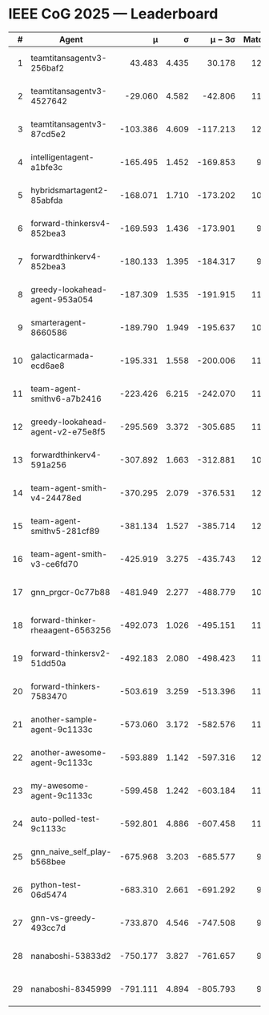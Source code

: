 # IEEE CoG 2025 — Leaderboard

| # | Agent | μ | σ | μ − 3σ | Matches | Updated |
|---:|---|---:|---:|---:|---:|---|
| 1 | teamtitansagentv3-256baf2 | 43.483 | 4.435 | 30.178 | 12100 | 2025-08-21 13:17 |
| 2 | teamtitansagentv3-4527642 | -29.060 | 4.582 | -42.806 | 11334 | 2025-08-21 13:17 |
| 3 | teamtitansagentv3-87cd5e2 | -103.386 | 4.609 | -117.213 | 12806 | 2025-08-21 13:17 |
| 4 | intelligentagent-a1bfe3c | -165.495 | 1.452 | -169.853 | 9742 | 2025-08-21 13:17 |
| 5 | hybridsmartagent2-85abfda | -168.071 | 1.710 | -173.202 | 10561 | 2025-08-21 13:17 |
| 6 | forward-thinkersv4-852bea3 | -169.593 | 1.436 | -173.901 | 9552 | 2025-08-21 13:17 |
| 7 | forwardthinkerv4-852bea3 | -180.133 | 1.395 | -184.317 | 9578 | 2025-08-21 13:17 |
| 8 | greedy-lookahead-agent-953a054 | -187.309 | 1.535 | -191.915 | 11344 | 2025-08-21 13:17 |
| 9 | smarteragent-8660586 | -189.790 | 1.949 | -195.637 | 10313 | 2025-08-21 13:17 |
| 10 | galacticarmada-ecd6ae8 | -195.331 | 1.558 | -200.006 | 11480 | 2025-08-21 13:17 |
| 11 | team-agent-smithv6-a7b2416 | -223.426 | 6.215 | -242.070 | 11560 | 2025-08-21 13:17 |
| 12 | greedy-lookahead-agent-v2-e75e8f5 | -295.569 | 3.372 | -305.685 | 11784 | 2025-08-21 13:17 |
| 13 | forwardthinkerv4-591a256 | -307.892 | 1.663 | -312.881 | 10034 | 2025-08-21 13:17 |
| 14 | team-agent-smith-v4-24478ed | -370.295 | 2.079 | -376.531 | 12342 | 2025-08-21 13:17 |
| 15 | team-agent-smithv5-281cf89 | -381.134 | 1.527 | -385.714 | 12240 | 2025-08-21 13:17 |
| 16 | team-agent-smith-v3-ce6fd70 | -425.919 | 3.275 | -435.743 | 12922 | 2025-08-21 13:17 |
| 17 | gnn_prgcr-0c77b88 | -481.949 | 2.277 | -488.779 | 10910 | 2025-08-21 13:17 |
| 18 | forward-thinker-rheaagent-6563256 | -492.073 | 1.026 | -495.151 | 11298 | 2025-08-21 13:17 |
| 19 | forward-thinkersv2-51dd50a | -492.183 | 2.080 | -498.423 | 11858 | 2025-08-21 13:17 |
| 20 | forward-thinkers-7583470 | -503.619 | 3.259 | -513.396 | 11240 | 2025-08-21 13:17 |
| 21 | another-sample-agent-9c1133c | -573.060 | 3.172 | -582.576 | 11740 | 2025-08-21 13:17 |
| 22 | another-awesome-agent-9c1133c | -593.889 | 1.142 | -597.316 | 12260 | 2025-08-21 13:17 |
| 23 | my-awesome-agent-9c1133c | -599.458 | 1.242 | -603.184 | 11860 | 2025-08-21 13:17 |
| 24 | auto-polled-test-9c1133c | -592.801 | 4.886 | -607.458 | 11360 | 2025-08-21 13:17 |
| 25 | gnn_naive_self_play-b568bee | -675.968 | 3.203 | -685.577 | 9620 | 2025-08-21 13:17 |
| 26 | python-test-06d5474 | -683.310 | 2.661 | -691.292 | 9740 | 2025-08-21 13:17 |
| 27 | gnn-vs-greedy-493cc7d | -733.870 | 4.546 | -747.508 | 9540 | 2025-08-21 13:17 |
| 28 | nanaboshi-53833d2 | -750.177 | 3.827 | -761.657 | 9200 | 2025-08-21 13:17 |
| 29 | nanaboshi-8345999 | -791.111 | 4.894 | -805.793 | 9850 | 2025-08-21 13:17 |
